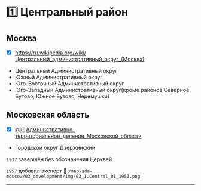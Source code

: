 # :one: Центральный район

## Москва

- [x] https://ru.wikipedia.org/wiki/Центральный_административный_округ_(Москва)

- Центральный Административный округ
- Южный Административный округ
- Юго-Восточный Административный округ
- Юго-Западный Административный округ(кроме районов Северное Бутово, Южное Бутово, Черемушки)

## Московская область

- [x] :ru: [Административно-территориальное_деление_Московской_области](https://ru.wikipedia.org/wiki/Административно-территориальное_деление_Московской_области)

- Городской округ Дзержинский

`1937` завершён без обозначения Церквей

`1957` добавил экспорт :art: `/map-sda-moscow/03_development/img/03_1.Central_01_1953.png`

---
